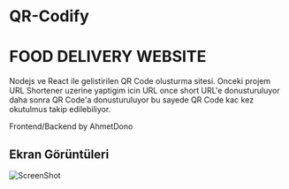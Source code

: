 # QR-Codify


# FOOD DELIVERY WEBSITE

Nodejs ve React ile gelistirilen QR Code olusturma sitesi. Onceki projem URL Shortener uzerine yaptigim icin URL once short URL'e donusturuluyor daha sonra QR Code'a donusturuluyor bu sayede QR Code kac kez okutulmus takip edilebiliyor.


Frontend/Backend by AhmetDono

 ## Ekran Görüntüleri
![ScreenShot](https://i.imgur.com/alYiMbn.png)


